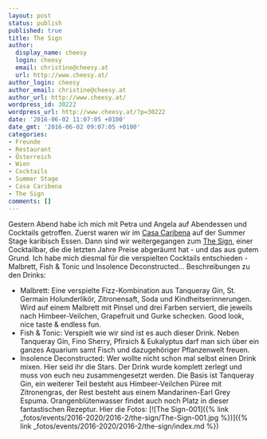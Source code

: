 ```yaml
---
layout: post
status: publish
published: true
title: The Sign
author:
  display_name: cheesy
  login: cheesy
  email: christine@cheesy.at
  url: http://www.cheesy.at/
author_login: cheesy
author_email: christine@cheesy.at
author_url: http://www.cheesy.at/
wordpress_id: 30222
wordpress_url: http://www.cheesy.at/?p=30222
date: '2016-06-02 11:07:05 +0100'
date_gmt: '2016-06-02 09:07:05 +0100'
categories:
- Freunde
- Restaurant
- Österreich
- Wien
- Cocktails
- Summer Stage
- Casa Caribena
- The Sign
comments: []
---
```

Gestern Abend habe ich mich mit Petra und Angela auf Abendessen und Cocktails getroffen. Zuerst waren wir im [Casa Caribena](http://www.casacaribena.at/) auf der Summer Stage karibisch Essen. Dann sind wir weitergegangen zum [The Sign](http://thesignlounge.at/), einer Cocktailbar, die die letzten Jahre Preise abgeräumt hat - und das aus gutem Grund. Ich habe mich diesmal für die verspielten Cocktails entschieden - Malbrett, Fish & Tonic und Insolence Deconstructed...
Beschreibungen zu den Drinks:
- Malbrett: Eine verspielte Fizz-Kombination aus Tanqueray Gin, St. Germain Holunderlikör, Zitronensaft, Soda und Kindheitserinnerungen. Wird auf einem Malbrett mit Pinsel und drei Farben serviert, die jeweils nach Himbeer-Veilchen, Grapefruit und Gurke schecken. Good look, nice taste & endless fun.
- Fish & Tonic: Verspielt wie wir sind ist es auch dieser Drink. Neben Tanqueray Gin, Fino Sherry, Pfirsich & Eukalyptus darf man sich über ein ganzes Aquarium samt Fisch und dazugehöriger Pflanzenwelt freuen.
- Insolence Deconstructed: Wer wollte nicht schon mal selbst einen Drink mixen. Hier seid ihr die Stars. Der Drink wurde komplett zerlegt und muss von euch neu zusammengesetzt werden. Die Basis ist Tanqueray Gin, ein weiterer Teil besteht aus Himbeer-Veilchen Püree mit Zitronengras, der Rest besteht aus einem Mandarinen-Earl Grey Espuma. Orangenblütenwasser findet auch noch Platz in dieser fantastischen Rezeptur.
Hier die Fotos:
[![The Sign-001]({% link _fotos/events/2016-2020/2016-2/the-sign/The-Sign-001.jpg %})]({% link _fotos/events/2016-2020/2016-2/the-sign/index.md %})
